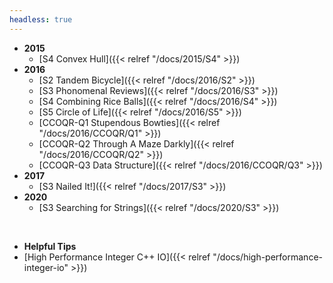 ```yaml
---
headless: true
---
```


- **2015**
	- [S4 Convex Hull]({{< relref "/docs/2015/S4" >}})
- **2016**
	- [S2 Tandem Bicycle]({{< relref "/docs/2016/S2" >}})
	- [S3 Phonomenal Reviews]({{< relref "/docs/2016/S3" >}})
	- [S4 Combining Rice Balls]({{< relref "/docs/2016/S4" >}})
	- [S5 Circle of Life]({{< relref "/docs/2016/S5" >}})
	- [CCOQR-Q1 Stupendous Bowties]({{< relref "/docs/2016/CCOQR/Q1" >}})
	- [CCOQR-Q2 Through A Maze Darkly]({{< relref "/docs/2016/CCOQR/Q2" >}})
	- [CCOQR-Q3 Data Structure]({{< relref "/docs/2016/CCOQR/Q3" >}})
- **2017**
	- [S3 Nailed It!]({{< relref "/docs/2017/S3" >}})
- **2020**
	- [S3 Searching for Strings]({{< relref "/docs/2020/S3" >}})
<br />

- **Helpful Tips**
- [High Performance Integer C++ IO]({{< relref "/docs/high-performance-integer-io" >}})
